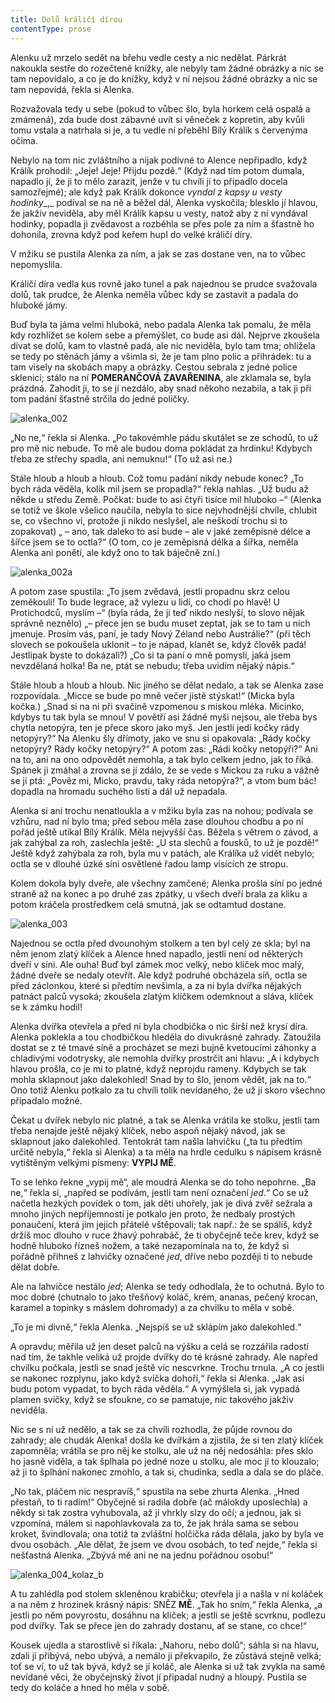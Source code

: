```yaml
---
title: Dolů králičí dírou
contentType: prose
---
```


<section>

Alenku už mrzelo sedět na břehu vedle cesty a nic nedělat. Párkrát nakoukla sestře do rozečtené knížky, ale nebyly tam žádné obrázky a nic se tam nepovídalo, a co je do knížky, když v ní nejsou žádné obrázky a nic se tam nepovídá, řekla si Alenka.

</section>

<section>

Rozvažovala tedy u sebe (pokud to vůbec šlo, byla horkem celá ospalá a zmámená), zda bude dost zábavné uvít si věneček z kopretin, aby kvůli tomu vstala a natrhala si je, a tu vedle ní přeběhl Bílý Králík s červenýma očima.

Nebylo na tom nic zvláštního a nijak podivné to Alence nepřipadlo, když Králík prohodil: „Jeje! Jeje! Přijdu pozdě.“ (Když nad tím potom dumala, napadlo jí, že ji to mělo zarazit, jenže v tu chvíli jí to připadlo docela samozřejmé); ale když pak Králík dokonce _vyndal z kapsy u vesty hodinky__,_ podíval se na ně a běžel dál, Alenka vyskočila; blesklo jí hlavou, že jakživ neviděla, aby měl Králík kapsu u vesty, natož aby z ní vyndával hodinky, popadla ji zvědavost a rozběhla se přes pole za ním a šťastně ho dohonila, zrovna když pod keřem hupl do velké králičí díry.

V mžiku se pustila Alenka za ním, a jak se zas dostane ven, na to vůbec nepomyslila.

Králičí díra vedla kus rovně jako tunel a pak najednou se prudce svažovala dolů, tak prudce, že Alenka neměla vůbec kdy se zastavit a padala do hluboké jámy.

Buď byla ta jáma velmi hluboká, nebo padala Alenka tak pomalu, že měla kdy rozhlížet se kolem sebe a přemýšlet, co bude asi dál. Nejprve zkoušela dívat se dolů, kam to vlastně padá, ale nic neviděla, bylo tam tma; ohlížela se tedy po stěnách jámy a všimla si, že je tam plno polic a přihrádek: tu a tam visely na skobách mapy a obrázky. Cestou sebrala z jedné police sklenici; stálo na ní **POMERANČOVÁ ZAVAŘENINA**, ale zklamala se, byla prázdná. Zahodit ji, to se jí nezdálo, aby snad někoho nezabila, a tak ji při tom padání šťastně strčila do jedné poličky.

</section>


<section>

![alenka_002](./resources/alenka_002.jpg)

</section>

<section>

„No ne,“ řekla si Alenka. „Po takovémhle pádu skutálet se ze schodů, to už pro mě nic nebude. To mě ale budou doma pokládat za hrdinku! Kdybych třeba ze střechy spadla, ani nemuknu!“ (To už asi ne.)

Stále hloub a hloub a hloub. Což tomu padání nikdy nebude konec? „To bych ráda věděla, kolik mil jsem se propadla?“ řekla nahlas. „Už budu až někde u středu Země. Počkat: bude to asi čtyři tisíce mil hluboko –“ (Alenka se totiž ve škole všelico naučila, nebyla to sice nejvhodnější chvíle, chlubit se, co všechno ví, protože ji nikdo neslyšel, ale neškodí trochu si to zopakovat) „ – ano, tak daleko to asi bude – ale v jaké zeměpisné délce a šířce jsem se to octla?“ (O tom, co je zeměpisná délka a šířka, neměla Alenka ani ponětí, ale když ono to tak báječně zní.)

</section>

<section>

![alenka_002a](./resources/alenka_002a.jpg)

</section>

<section>

A potom zase spustila: „To jsem zvědavá, jestli propadnu skrz celou zeměkouli! To bude legrace, až vylezu u lidí, co chodí po hlavě! U Protichodců, myslím –“ (byla ráda, že ji teď nikdo neslyší, to slovo nějak správně neznělo) „– přece jen se budu muset zeptat, jak se to tam u nich jmenuje. Prosím vás, paní, je tady Nový Zéland nebo Austrálie?“ (při těch slovech se pokoušela uklonit – to je nápad, klanět se, když člověk padá! Jestlipak byste to dokázali?) „Co si ta paní o mně pomyslí, jaká jsem nevzdělaná holka! Ba ne, ptát se nebudu; třeba uvidím nějaký nápis.“

Stále hloub a hloub a hloub. Nic jiného se dělat nedalo, a tak se Alenka zase rozpovídala. „Micce se bude po mně večer jistě stýskat!“ (Micka byla kočka.) „Snad si na ni při svačině vzpomenou s miskou mléka. Micinko, kdybys tu tak byla se mnou! V povětří asi žádné myši nejsou, ale třeba bys chytla netopýra, ten je přece skoro jako myš. Jen jestli jedí kočky rády netopýry?“ Na Alenku šly dřímoty, jako ve snu si opakovala: „Rády kočky netopýry? Rády kočky netopýry?“ A potom zas: „Rádi kočky netopýři?“ Ani na to, ani na ono odpovědět nemohla, a tak bylo celkem jedno, jak to říká. Spánek ji zmáhal a zrovna se jí zdálo, že se vede s Mickou za ruku a vážně se jí ptá: „Pověz mi, Micko, pravdu, taky ráda netopýra?“, a vtom bum bác! dopadla na hromadu suchého listí a dál už nepadala.

Alenka si ani trochu nenatloukla a v mžiku byla zas na nohou; podívala se vzhůru, nad ní bylo tma; před sebou měla zase dlouhou chodbu a po ní pořád ještě utíkal Bílý Králík. Měla nejvyšší čas. Běžela s větrem o závod, a jak zahýbal za roh, zaslechla ještě: „U sta slechů a fousků, to už je pozdě!“ Ještě když zahýbala za roh, byla mu v patách, ale Králíka už vidět nebylo; octla se v dlouhé úzké síni osvětlené řadou lamp visících ze stropu.

Kolem dokola byly dveře, ale všechny zamčené; Alenka prošla síní po jedné straně až na konec a po druhé zas zpátky, u všech dveří brala za kliku a potom kráčela prostředkem celá smutná, jak se odtamtud dostane.

</section>

<section>

![alenka_003](./resources/alenka_003.jpg)

</section>

<section>

Najednou se octla před dvounohým stolkem a ten byl celý ze skla; byl na něm jenom zlatý klíček a Alence hned napadlo, jestli není od některých dveří v síni. Ale ouha! Buď byl zámek moc velký, nebo klíček moc malý, žádné dveře se nedaly otevřít. Ale když podruhé obcházela síň, octla se před záclonkou, které si předtím nevšimla, a za ní byla dvířka nějakých patnáct palců vysoká; zkoušela zlatým klíčkem odemknout a sláva, klíček se k zámku hodil!

Alenka dvířka otevřela a před ní byla chodbička o nic širší než krysí díra. Alenka poklekla a tou chodbičkou hleděla do divukrásné zahrady. Zatoužila dostat se z té tmavé síně a procházet se mezi bujně kvetoucími záhonky a chladivými vodotrysky, ale nemohla dvířky prostrčit ani hlavu: „A i kdybych hlavou prošla, co je mi to platné, když neprojdu rameny. Kdybych se tak mohla sklapnout jako dalekohled! Snad by to šlo, jenom vědět, jak na to.“ Ono totiž Alenku potkalo za tu chvíli tolik nevídaného, že už jí skoro všechno připadalo možné.

Čekat u dvířek nebylo nic platné, a tak se Alenka vrátila ke stolku, jestli tam třeba nenajde ještě nějaký klíček, nebo aspoň nějaký návod, jak se sklapnout jako dalekohled. Tentokrát tam našla lahvičku („ta tu předtím určitě nebyla,“ řekla si Alenka) a ta měla na hrdle cedulku s nápisem krásně vytištěným velkými písmeny: **VYPIJ MĚ**.

To se lehko řekne „vypij mě“, ale moudrá Alenka se do toho nepohrne. „Ba ne,“ řekla si, „napřed se podívám, jestli tam není označení _jed_.“ Co se už načetla hezkých povídek o tom, jak děti uhořely, jak je divá zvěř sežrala a mnoho jiných nepříjemností je potkalo jen proto, že nedbaly prostých ponaučení, která jim jejich přátelé vštěpovali; tak např.: že se spálíš, když držíš moc dlouho v ruce žhavý pohrabáč, že ti obyčejně teče krev, když se hodně hluboko řízneš nožem, a také nezapomínala na to, že když si pořádně přihneš z lahvičky označené _jed_, dříve nebo později ti to nebude dělat dobře.

Ale na lahvičce nestálo _jed_; Alenka se tedy odhodlala, že to ochutná. Bylo to moc dobré (chutnalo to jako třešňový koláč, krém, ananas, pečený krocan, karamel a topinky s máslem dohromady) a za chvilku to měla v sobě.

„To je mi divně,“ řekla Alenka. „Nejspíš se už sklápím jako dalekohled.“

</section>

<section>

A opravdu; měřila už jen deset palců na výšku a celá se rozzářila radostí nad tím, že takhle veliká už projde dvířky do té krásné zahrady. Ale napřed chvilku počkala, jestli se snad ještě víc nescvrkne. Trochu trnula. „A co jestli se nakonec rozplynu, jako když svíčka dohoří,“ řekla si Alenka. „Jak asi budu potom vypadat, to bych ráda věděla.“ A vymýšlela si, jak vypadá plamen svíčky, když se sfoukne, co se pamatuje, nic takového jakživ neviděla.

Nic se s ní už nedělo, a tak se za chvíli rozhodla, že půjde rovnou do zahrady; ale chudák Alenka! došla ke dvířkám a zjistila, že si ten zlatý klíček zapomněla; vrátila se pro něj ke stolku, ale už na něj nedosáhla: přes sklo ho jasně viděla, a tak šplhala po jedné noze u stolku, ale moc jí to klouzalo; až ji to šplhání nakonec zmohlo, a tak si, chudinka, sedla a dala se do pláče.

„No tak, pláčem nic nespravíš,“ spustila na sebe zhurta Alenka. „Hned přestaň, to ti radím!“ Obyčejně si radila dobře (ač málokdy uposlechla) a někdy si tak zostra vyhubovala, až jí vhrkly slzy do očí; a jednou, jak si vzpomíná, málem si napohlavkovala za to, že jak hrála sama se sebou kroket, švindlovala; ona totiž ta zvláštní holčička ráda dělala, jako by byla ve dvou osobách. „Ale dělat, že jsem ve dvou osobách, to teď nejde,“ řekla si nešťastná Alenka. „Zbývá mě ani ne na jednu pořádnou osobu!“

</section>

<section>

![alenka_004_kolaz_b](./resources/alenka_004b.jpg)

</section>

<section>

A tu zahlédla pod stolem skleněnou krabičku; otevřela ji a našla v ní koláček a na něm z hrozinek krásný nápis: SNĚZ **MĚ**. „Tak ho sním,“ řekla Alenka, „a jestli po něm povyrostu, dosáhnu na klíček; a jestli se ještě scvrknu, podlezu pod dvířky. Tak se přece jen do zahrady dostanu, ať se stane, co chce!“

Kousek ujedla a starostlivě si říkala: „Nahoru, nebo dolů“; sáhla si na hlavu, zdali jí přibývá, nebo ubývá, a nemálo ji překvapilo, že zůstává stejně velká; toť se ví, to už tak bývá, když se jí koláč, ale Alenka si už tak zvykla na samé nevídané věci, že obyčejnský život jí připadal nudný a hloupý. Pustila se tedy do koláče a hned ho měla v sobě.

</section>
